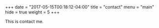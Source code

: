 +++
date = "2017-05-15T00:18:12-04:00"
title = "contact"
menu  = "main"
hide = true
weight = 5
+++

This is contact me.